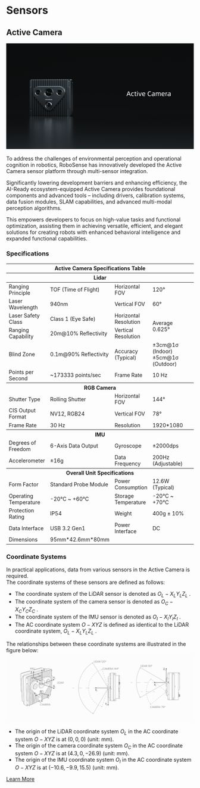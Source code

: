 # Sensors
## Active Camera  
![Airy](../image/active_camera.PNG)  

To address the challenges of environmental perception and operational cognition in robotics, RoboSense has innovatively developed the Active Camera sensor platform through multi-sensor integration. 

Significantly lowering development barriers and enhancing efficiency, the AI-Ready ecosystem-equipped Active Camera provides foundational components and advanced tools – including drivers, calibration systems, data fusion modules, SLAM capabilities, and advanced multi-modal perception algorithms. 

This empowers developers to focus on high-value tasks and functional optimization, assisting them in achieving versatile, efficient, and elegant solutions for creating robots with enhanced behavioral intelligence and expanded functional capabilities.

### Specifications

<table class="docutils align-default" style="width: 100%; table-layout: fixed;">
    <colgroup>
        <col style="width: 20%;">
        <col style="width: 30%;">
        <col style="width: 20%;">
        <col style="width: 30%;">
    </colgroup>
    <thead>
        <tr class="row-odd centered-table-text">
            <th class="head" colspan=4>Active Camera Specifications Table</th>
        </tr>
        <tr class="row-odd centered-table-text">
            <th class="head" colspan=4>Lidar</th>
        </tr>
    </thead>
    <tbody>
        <tr class="row-even centered-table-text">
            <td>Ranging Principle</td>
            <td>TOF (Time of Flight)</td>
            <td>Horizontal FOV</td>
            <td>120°</td>
        </tr>
        <tr class="row-odd centered-table-text">
            <td>Laser Wavelength</td>
            <td>940nm</td>
            <td>Vertical FOV</td>
            <td>60°</td>
        </tr>
        <tr class="row-even centered-table-text">
            <td>Laser Safety Class</td>
            <td>Class 1 (Eye Safe)</td>
            <td>Horizontal Resolution</td>
            <td rowspan=2>Average 0.625°</td>
        </tr>
        <tr class="row-odd centered-table-text">
            <td>Ranging Capability</td>
            <td>20m@10% Reflectivity</td>
            <td>Vertical Resolution</td>
        </tr>
        <tr class="row-even centered-table-text">
            <td>Blind Zone</td>
            <td>0.1m@90% Reflectivity</td>
            <td>Accuracy (Typical)</td>
            <td>±3cm@1σ (Indoor)<br>±5cm@1σ (Outdoor)</td>
        </tr>
        <tr class="row-odd centered-table-text">
            <td>Points per Second</td>
            <td>~173333 points/sec</td>
            <td>Frame Rate</td>
            <td>10 Hz</td>
        </tr>
        <tr class="row-even">
            <th class="head" colspan=4>RGB Camera</th>
        </tr>
        <tr class="row-odd centered-table-text">
            <td>Shutter Type</td>
            <td>Rolling Shutter</td>
            <td>Horizontal FOV</td>
            <td>144°</td>
        </tr>
        <tr class="row-even centered-table-text">
            <td>CIS Output Format</td>
            <td>NV12, RGB24</td>
            <td>Vertical FOV</td>
            <td>78°</td>
        </tr>
        <tr class="row-odd centered-table-text">
            <td>Frame Rate</td>
            <td>30 Hz</td>
            <td>Resolution</td>
            <td>1920*1080</td>
        </tr>
        <tr class="row-even">
            <th class="head" colspan=4>IMU</th>
        </tr>
        <tr class="row-odd centered-table-text">
            <td>Degrees of Freedom</td>
            <td>6-Axis Data Output</td>
            <td>Gyroscope</td>
            <td>±2000dps</td>
        </tr>
        <tr class="row-even centered-table-text">
            <td>Accelerometer</td>
            <td>±16g</td>
            <td>Data Frequency</td>
            <td>200Hz (Adjustable)</td>
        </tr>
        <tr class="row-odd">
            <th class="head" colspan=4>Overall Unit Specifications</th>
        </tr>
        <tr class="row-even centered-table-text">
            <td>Form Factor</td>
            <td>Standard Probe Module</td>
            <td>Power Consumption</td>
            <td>12.6W (Typical)</td>
        </tr>
        <tr class="row-odd centered-table-text">
            <td>Operating Temperature</td>
            <td>-20°C ~ +60°C</td>
            <td>Storage Temperature</td>
            <td>-20°C ~ +70°C</td>
        </tr>
        <tr class="row-odd centered-table-text">
            <td>Protection Rating</td>
            <td>IP54</td>
            <td>Weight</td>
            <td>400g ± 10%</td>
        </tr>
        <tr class="row-even centered-table-text">
            <td>Data Interface</td>
            <td>USB 3.2 Gen1</td>
            <td>Power Interface</td>
            <td>DC</td>
        </tr>
        <tr class="row-odd centered-table-text">
            <td>Dimensions</td>
            <td>95mm*42.6mm*80mm</td>
            <td></td>
            <td></td>
        </tr>
    </tbody>
</table> 

### Coordinate Systems

In practical applications, data from various sensors in the Active Camera is required.  
The coordinate systems of these sensors are defined as follows:

- The coordinate system of the LiDAR sensor is denoted as $O_L−X_LY_LZ_L$ .
- The coordinate system of the camera sensor is denoted as $O_C−X_CY_CZ_C$ .
- The coordinate system of the IMU sensor is denoted as $O_I−X_IY_IZ_I$ .
- The AC coordinate system $O−XYZ$ is defined as identical to the LiDAR coordinate system, $O_L−X_LY_LZ_L$ .

The relationships between these coordinate systems are illustrated in the figure below:
![图片alt](../image/coordinate_system.jpg)  

- The origin of the LiDAR coordinate system $O_L$ in the AC coordinate system $O−XYZ$ is at $(0,0,0)$ (unit: mm).
- The origin of the camera coordinate system $O_C$ in the AC coordinate system $O−XYZ$ is at $(4.3,0,−26.9)$ (unit: mm).
- The origin of the IMU coordinate system $O_I$ in the AC coordinate system $O−XYZ$ is at $(−10.6,−9.9,15.5)$ (unit: mm).

<a href="https://www.robosense.ai/en/rslidar/AC1" class="rounded-button" target="_blank">Learn More</a>
